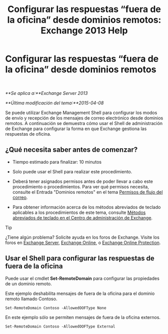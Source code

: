 ﻿---
title: 'Configurar las respuestas “fuera de la oficina” desde dominios remotos: Exchange 2013 Help'
TOCTitle: Configurar las respuestas “fuera de la oficina” desde dominios remotos
ms:assetid: 0c1e56be-7a29-4294-9762-600f9f788741
ms:mtpsurl: https://technet.microsoft.com/es-es/library/JJ657713(v=EXCHG.150)
ms:contentKeyID: 49895451
ms.date: 04/23/2018
mtps_version: v=EXCHG.150
ms.translationtype: HT
---

# Configurar las respuestas “fuera de la oficina” desde dominios remotos

 

_**Se aplica a:**Exchange Server 2013_

_**Última modificación del tema:**2015-04-08_

Se puede utilizar Exchange Management Shell para configurar los modos de envío y recepción de los mensajes de correo electrónico desde dominios remotos. A continuación se demuestra cómo usar el Shell de administración de Exchange para configurar la forma en que Exchange gestiona las respuestas de oficina.

## ¿Qué necesita saber antes de comenzar?

  - Tiempo estimado para finalizar: 10 minutos

  - Solo puede usar el Shell para realizar este procedimiento.

  - Deberá tener asignados permisos antes de poder llevar a cabo este procedimiento o procedimientos. Para ver qué permisos necesita, consulte el Entrada "Dominios remotos" en el tema [Permisos de flujo del correo](mail-flow-permissions-exchange-2013-help.md).

  - Para obtener información acerca de los métodos abreviados de teclado aplicables a los procedimientos de este tema, consulte [Métodos abreviados de teclado en el Centro de administración de Exchange](keyboard-shortcuts-in-the-exchange-admin-center-exchange-online-protection-help.md).


> [!TIP]
> ¿Tiene algún problema? Solicite ayuda en los foros de Exchange. Visite los foros en <A href="https://go.microsoft.com/fwlink/p/?linkid=60612">Exchange Server</A>, <A href="https://go.microsoft.com/fwlink/p/?linkid=267542">Exchange Online</A>, o <A href="https://go.microsoft.com/fwlink/p/?linkid=285351">Exchange Online Protection</A>.



## Usar el Shell para configurar las respuestas de fuera de la oficina

Puede usar el cmdlet **Set-RemoteDomain** para configurar las propiedades de un dominio remoto.

Este ejemplo deshabilita mensajes de fuera de la oficina para el dominio remoto llamado Contoso.

    Set-RemoteDomain Contoso -AllowedOOFType None

En este ejemplo sólo se permiten mensajes de fuera de la oficina externos.

    Set-RemoteDomain Contoso -AllowedOOFType External


